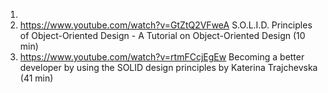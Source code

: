 1. 
1. <https://www.youtube.com/watch?v=GtZtQ2VFweA> S.O.L.I.D. Principles of Object-Oriented Design - A Tutorial on Object-Oriented Design (10 min)
1. <https://www.youtube.com/watch?v=rtmFCcjEgEw> 
Becoming a better developer by using the SOLID design principles by Katerina Trajchevska (41 min)
